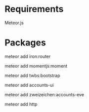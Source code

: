 # Requirements
Meteor.js
# Packages
meteor add iron:router

meteor add momentjs:moment

meteor add twbs:bootstrap

meteor add accounts-ui

meteor add zweizeichen:accounts-eve

meteor add http
